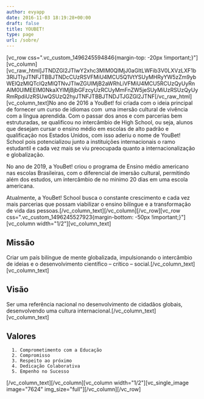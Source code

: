 ```yaml
---
author: evyapp
date: 2016-11-03 18:19:28+00:00
draft: false
title: YOUBET!
type: page
url: /sobre/
---
```


[vc_row css=".vc_custom_1496245594846{margin-top: -20px !important;}"][vc_column][vc_raw_html]JTNDZGl2JTIwY2xhc3MlM0QlMjJ0aGltLWFib3V0LXVzLXF1b3RlJTIyJTNFJTBBJTNDcCUzRSVFMiU4MCU5Q1VtYSUyMHRyYW5zZm9ybWElQzMlQTclQzMlQTNvJTIwZGUlMjB2aWRhLiVFMiU4MCU5RCUzQyUyRnAlM0UlMEElM0NkaXYlMjBjbGFzcyUzRCUyMmFnZW5jeSUyMiUzRSUzQyUyRmRpdiUzRSUwQSUzQ2hyJTNFJTBBJTNDJTJGZGl2JTNF[/vc_raw_html][vc_column_text]No ano de 2016 a YouBet! foi criada com o ideia principal de fornecer um curso de idiomas com  uma imersão cultural de vivência com a língua aprendida. Com o passar dos anos e com parcerias bem estruturadas, se qualificou no intercâmbio de High School, ou seja, alunos que desejam cursar o ensino médio em escolas de alto padrão e qualificação nos Estados Unidos, com isso aderiu o nome de YouBet! School pois potencializou junto a instituições internacionais o ramo estudantil e cada vez mais se viu preocupada quanto a internacionalização e globalização.


No ano de 2019, a YouBet! criou o programa de Ensino médio americano nas escolas Brasileiras, com o diferencial de imersão cultural, permitindo além dos estudos, um intercâmbio de no minimo 20 dias em uma escola americana.


Atualmente, a YouBet! School busca o constante crescimento e cada vez mais parcerias que possam viabilizar o ensino bilíngue e a transformação de vida das pessoas.[/vc_column_text][/vc_column][/vc_row][vc_row css=".vc_custom_1496245527923{margin-bottom: -50px !important;}"][vc_column width="1/2"][vc_column_text]


## Missão


Criar um país bilíngue de mente globalizada, impulsionando o intercâmbio de ideias e o desenvolvimento científico – crítico – social.[/vc_column_text][vc_column_text]


## Visão


Ser uma referência nacional no desenvolvimento de cidadãos globais, desenvolvendo uma cultura internacional.[/vc_column_text][vc_column_text]


## Valores





 	  1. Comprometimento com a Educação
 	  2. Compromisso
 	  3. Respeito ao próximo
 	  4. Dedicação Colaborativa
 	  5. Empenho no Sucesso

[/vc_column_text][/vc_column][vc_column width="1/2"][vc_single_image image="7624" img_size="full"][/vc_column][/vc_row]
